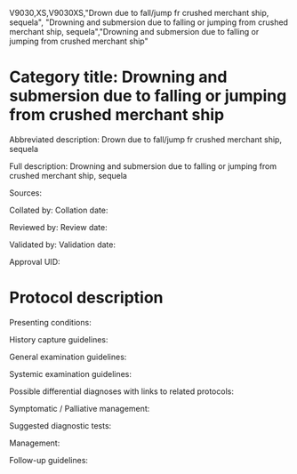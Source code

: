 V9030,XS,V9030XS,"Drown due to fall/jump fr crushed merchant ship, sequela", "Drowning and submersion due to falling or jumping from crushed merchant ship, sequela","Drowning and submersion due to falling or jumping from crushed merchant ship"
# Category title: Drowning and submersion due to falling or jumping from crushed merchant ship

Abbreviated description: Drown due to fall/jump fr crushed merchant ship, sequela

Full description: Drowning and submersion due to falling or jumping from crushed merchant ship, sequela

Sources:

Collated by:
Collation date:

Reviewed by:
Review date:

Validated by:
Validation date:

Approval UID:

# Protocol description

Presenting conditions:

History capture guidelines:

General examination guidelines:

Systemic examination guidelines:

Possible differential diagnoses with links to related protocols:

Symptomatic / Palliative management:

Suggested diagnostic tests:

Management:

Follow-up guidelines:
